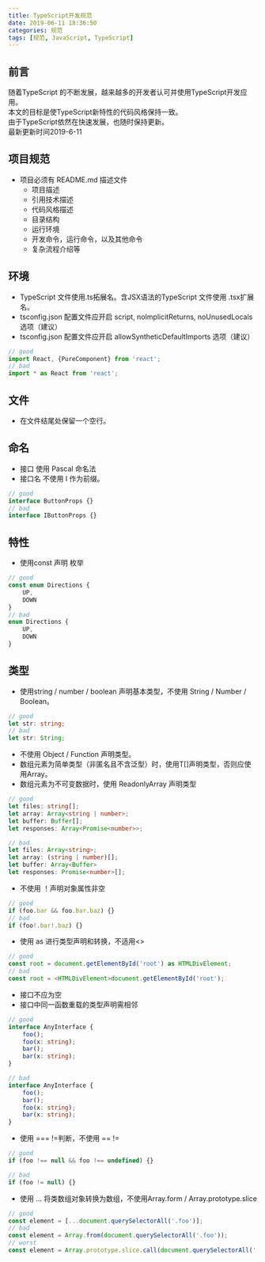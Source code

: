 ```yaml
---
title: TypeScript开发规范
date: 2019-06-11 18:36:50
categories: 规范
tags: [规范, JavaScript, TypeScript]
---
```


## 前言

随着TypeScript 的不断发展，越来越多的开发者认可并使用TypeScript开发应用。
<br>
本文的目标是使TypeScript新特性的代码风格保持一致。
<br>
由于TypeScript依然在快速发展，也随时保持更新。
<br>
最新更新时间2019-6-11

## 项目规范
- 项目必须有 README.md 描述文件
    - 项目描述
    - 引用技术描述
    - 代码风格描述
    - 目录结构
    - 运行环境
    - 开发命令，运行命令，以及其他命令
    - 复杂流程介绍等

## 环境

- TypeScript 文件使用.ts拓展名。含JSX语法的TypeScript 文件使用 .tsx扩展名。
- tsconfig.json 配置文件应开启 script, noImplicitReturns, noUnusedLocals 选项（建议）
- tsconfig.json 配置文件应开启 allowSyntheticDefaultImports 选项（建议）

```js
// good
import React, {PureComponent} from 'react';
// bad
import * as React from 'react';
```

## 文件

- 在文件结尾处保留一个空行。

## 命名

- 接口 使用 Pascal 命名法
- 接口名 不使用 I 作为前缀。

```js
// good
interface ButtonProps {}
// bad
interface IButtonProps {}
```

## 特性

- 使用const 声明 枚举

```typescript
// good
const enum Directions {
    UP,
    DOWN
}
// bad
enum Directions {
    UP,
    DOWN
}
```

## 类型

- 使用string / number / boolean 声明基本类型，不使用 String / Number / Boolean。

```typescript
// good
let str: string;
// bad
let str: String;
```

- 不使用 Object / Function 声明类型。
- 数组元素为简单类型（非匿名且不含泛型）时，使用T[]声明类型，否则应使用Array<T>。
- 数组元素为不可变数据时，使用 ReadonlyArray<T> 声明类型

```typescript
// good
let files: string[];
let array: Array<string | number>;
let buffer: Buffer[];
let responses: Array<Promise<number>>;

// bad
let files: Array<string>;
let array: (string | number)[];
let buffer: Array<Buffer>
let responses: Promise<number>[];
```

- 不使用 ！声明对象属性非空

```js
// good
if (foo.bar && foo.bar.baz) {}
// bad
if (foo!.bar!.baz) {}
```

- 使用 as 进行类型声明和转换，不适用<>

```ts
// good
const root = document.getElementById('root') as HTMLDivElement;
// bad
const root = <HTMLDivElement>document.getElementById('root');
```

- 接口不应为空
- 接口中同一函数重载的类型声明需相邻

```ts
// good
interface AnyInterface {
    foo();
    foo(x: string);
    bar();
    bar(x: string);
}

// bad
interface AnyInterface {
    foo();
    bar();
    foo(x: string);
    bar(x: string);
}
```

- 使用 === !=判断，不使用 == !=

```ts
// good
if (foo !== null && foo !== undefined) {}

// bad
if (foo != null) {}
```

- 使用 ... 将类数组对象转换为数组，不使用Array.form / Array.prototype.slice

```ts
// good
const element = [...document.querySelectorAll('.foo')];
// bad
const element = Array.from(document.querySelectorAll('.foo'));
// worst
const element = Array.prototype.slice.call(document.querySelectorAll('.foo'));
```